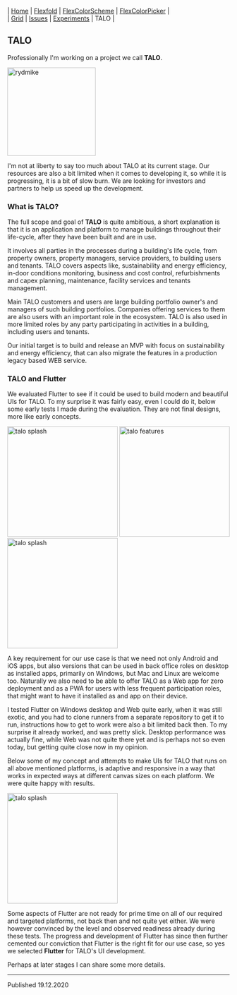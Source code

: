 | [Home](README)   | [Flexfold](flexfold) | [FlexColorScheme](colorscheme) | [FlexColorPicker](colorpicker) |  
| [Grid](gridview) | [Issues](issues)     | [Experiments](experiments)     | TALO                           |


## TALO

Professionally I'm working on a project we call **TALO**. 

<img src="https://rydmike.com/assets/mr2_round400_tr.png?raw=true" alt="rydmike" width="200"/>

I'm not at liberty to say too much about TALO at its current stage. Our resources are also a bit limited
when it comes to developing it, so while it is progressing, it is a bit of slow burn. We are looking for
investors and partners to help us speed up the development.

### What is TALO?

The full scope and goal of **TALO** is quite ambitious, a short explanation is that it is an application and platform
to manage buildings throughout their life-cycle, after they have been built and are in use.

It involves all parties in the processes during a building's life cycle, from property owners, property managers, 
service providers, to building users and tenants. TALO covers aspects like, sustainability and energy efficiency, 
in-door conditions monitoring, business and cost control, refurbishments and capex planning, maintenance, 
facility services and tenants management.

Main TALO customers and users are large building portfolio owner's and managers of such building portfolios.
Companies offering services to them are also users with an important role in the ecosystem. TALO is also
used in more limited roles by any party participating in activities in a building, including users and tenants.

Our initial target is to build and release an MVP with focus on sustainability and energy efficiency, 
that can also migrate the features in a production legacy based WEB service. 

### TALO and Flutter

We evaluated Flutter to see if it could be used to build modern and beautiful UIs for TALO. To my 
surprise it was fairly easy, even I could do it, below some early tests I made during the evaluation. 
They are not final designs, more like early concepts.

<img src="https://rydmike.com/assets/splashdemo3.gif?raw=true" alt="talo splash" width="250"/>
<img src="https://rydmike.com/assets/TaloDemoV1.gif?raw=true" alt="talo features" width="250"/>
<img src="https://rydmike.com/assets/splashdemo3.gif?raw=true" alt="talo splash" width="250"/>

A key requirement for our use case is that we need not only Android and iOS apps, but also versions that 
can be used in back office roles on desktop as installed apps, primarily on Windows, but Mac and Linux are welcome too.
Naturally we also need to be able to offer TALO as a Web app for zero deployment and as a PWA for users with less
frequent participation roles, that might want to have it installed as and app on their device.

I tested Flutter on Windows desktop and Web quite early, when it was still exotic, and you had to clone runners from
a separate repository to get it to run, instructions how to get to work were also a bit limited back then.
To my surprise it already worked, and was pretty slick. Desktop performance was actually fine, while Web was not quite
there yet and is perhaps not so even today, but getting quite close now in my opinion.

Below some of my concept and attempts to make UIs for TALO that runs on all above mentioned platforms, is adaptive and 
responsive in a way that works in expected ways at different canvas sizes on each platform. We were quite happy with
results. 

<img src="https://rydmike.com/assets/TaloDesktopDemo.gif?raw=true" alt="talo splash" width="250"/>

Some aspects of Flutter are not ready for prime time on all of our required and targeted platforms, not back then 
and not quite yet either. We were however convinced by the level and observed readiness already during these tests. 
The progress and development of Flutter has since then further cemented our conviction that Flutter is
the right fit for our use case, so yes we selected **Flutter** for TALO's UI development.

Perhaps at later stages I can share some more details.

---
Published 19.12.2020